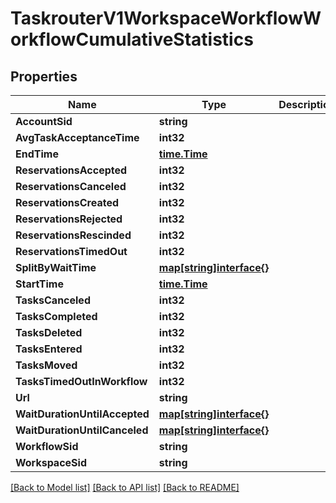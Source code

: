 # TaskrouterV1WorkspaceWorkflowWorkflowCumulativeStatistics

## Properties

Name | Type | Description | Notes
------------ | ------------- | ------------- | -------------
**AccountSid** | **string** |  | [optional] 
**AvgTaskAcceptanceTime** | **int32** |  | [optional] 
**EndTime** | [**time.Time**](time.Time.md) |  | [optional] 
**ReservationsAccepted** | **int32** |  | [optional] 
**ReservationsCanceled** | **int32** |  | [optional] 
**ReservationsCreated** | **int32** |  | [optional] 
**ReservationsRejected** | **int32** |  | [optional] 
**ReservationsRescinded** | **int32** |  | [optional] 
**ReservationsTimedOut** | **int32** |  | [optional] 
**SplitByWaitTime** | [**map[string]interface{}**](.md) |  | [optional] 
**StartTime** | [**time.Time**](time.Time.md) |  | [optional] 
**TasksCanceled** | **int32** |  | [optional] 
**TasksCompleted** | **int32** |  | [optional] 
**TasksDeleted** | **int32** |  | [optional] 
**TasksEntered** | **int32** |  | [optional] 
**TasksMoved** | **int32** |  | [optional] 
**TasksTimedOutInWorkflow** | **int32** |  | [optional] 
**Url** | **string** |  | [optional] 
**WaitDurationUntilAccepted** | [**map[string]interface{}**](.md) |  | [optional] 
**WaitDurationUntilCanceled** | [**map[string]interface{}**](.md) |  | [optional] 
**WorkflowSid** | **string** |  | [optional] 
**WorkspaceSid** | **string** |  | [optional] 

[[Back to Model list]](../README.md#documentation-for-models) [[Back to API list]](../README.md#documentation-for-api-endpoints) [[Back to README]](../README.md)


